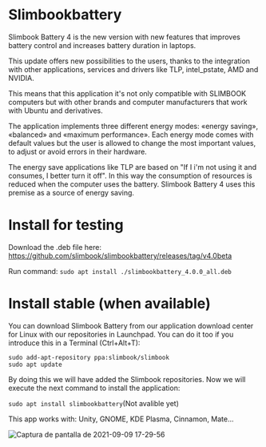# Slimbookbattery

Slimbook Battery 4 is the new version with new features that improves battery control and increases battery duration in laptops.

This update offers new possibilities to the users, thanks to the integration with other applications, services and drivers like TLP, intel_pstate, AMD and NVIDIA.

This means that this application it's not only compatible with SLIMBOOK computers but with other brands and computer manufacturers that work with Ubuntu and derivatives.

The application implements three different energy modes: «energy saving», «balanced» and «maximum performance». Each energy mode comes with default values but the user is allowed to change the most important values, to adjust or avoid errors in their hardware.

The energy save applications like TLP are based on "If I i'm not using it and consumes, I better turn it off". In this way the consumption of resources is reduced when the computer uses the battery. Slimbook Battery 4 uses this premise as a source of energy saving.

# Install for testing
Download the .deb file here:
https://github.com/slimbook/slimbookbattery/releases/tag/v4.0beta

Run command:
`sudo apt install ./slimbookbattery_4.0.0_all.deb`

# Install stable (when available)

You can download Slimbook Battery from our application download center for Linux with our repositories in Launchpad. You can do it too if you introduce this in a Terminal (Ctrl+Alt+T):

```
sudo add-apt-repository ppa:slimbook/slimbook
sudo apt update
```

By doing this we will have added the Slimbook repositories. Now we will execute the next command to install the application:

`sudo apt install slimbookbattery`(Not avalible yet)

This app works with: Unity, GNOME, KDE Plasma, Cinnamon, Mate...

![Captura de pantalla de 2021-09-09 17-29-56](https://user-images.githubusercontent.com/18195266/132719669-f6aeb22f-156d-41b8-882d-c581aba328f0.png)




